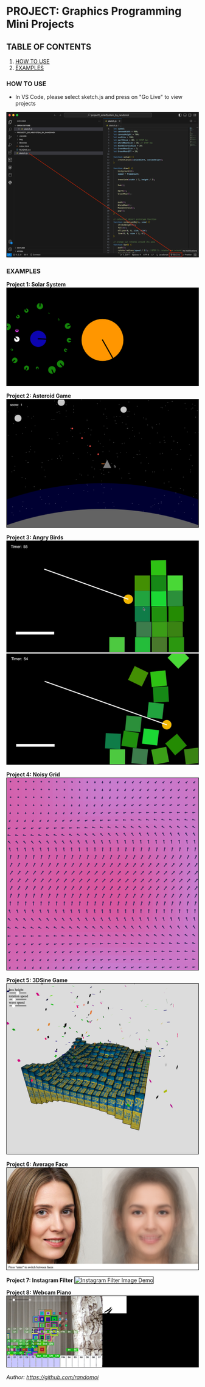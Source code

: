 # PROJECT: Graphics Programming Mini Projects

## TABLE OF CONTENTS
1. [HOW TO USE](#HOWTOUSE)
2. [EXAMPLES](#EXAMPLES)

### HOW TO USE <a name="HOWTOUSE"></a>
- In VS Code, please select sketch.js and press on  "Go Live" to view projects

<img src="./img/how_to.png" alt="How To Use Projects" style="border: 1px solid black;">


### EXAMPLES <a name="EXAMPLES"></a>
**Project 1: Solar System** 
<img src="./img/project1_solarSystem.png" alt="Solar System Image Demo" style="border: 1px solid black;">

**Project 2: Asteroid Game** 
<img src="./img/project2_asteroid_game.png" alt="Asteroid Game Image Demo" style="border: 1px solid black;">

**Project 3: Angry Birds** 
<img src="./img/project3_angry_birds1.png" alt="Angry Birds Start Image Demo" style="border: 1px solid black;">
<img src="./img/project3_angry_birds2.png" alt="Angry Birds Played Image Demo" style="border: 1px solid black;">

**Project 4: Noisy Grid** 
<img src="./img/project4_noisy_grid.png" alt="Noisy Grid Image Demo" style="border: 1px solid black;">

**Project 5: 3DSine Game** 
<img src="./img/project5_3DSineGames.png" alt="3DSine Game Image Demo" style="border: 1px solid black;">

**Project 6: Average Face** 
<img src="./img/project6_averageFace.png" alt="Average Face Image Demo" style="border: 1px solid black;">

**Project 7: Instagram Filter** 
<img src="./img/project7_instagramFilter.png" alt="Instagram Filter Image Demo" style="border: 1px solid black;">

**Project 8: Webcam Piano** 
<img src="./img/project8_webcam_piano.png" alt="Webcam Piano Image Demo" style="border: 1px solid black;">

*Author: https://github.com/randomoi*
